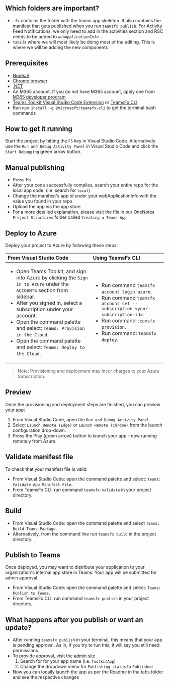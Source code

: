 ## Which folders are important?
* `.fx` contains the folder with the teams app skeleton. It also contains the manifest that gets published when you run `teamsfx publish`. For Activity Feed Notifications, we only need to add in the activities section and RSC needs to be added to `webApplicationInfo `.
* `tabs` is where we will most likely be doing most of the editing. This is where we will be adding the new components


## Prerequisites

- [NodeJS](https://nodejs.org/en/)
- [Chrome browser](https://www.google.com/intl/en_ca/chrome/)
- [.NET](https://docs.microsoft.com/en-us/dotnet/core/install/linux-ubuntu#2010-)
- An M365 account. If you do not have M365 account, apply one from [M365 developer program](https://developer.microsoft.com/en-us/microsoft-365/dev-program)
- [Teams Toolkit Visual Studio Code Extension](https://aka.ms/teams-toolkit) or [TeamsFx CLI](https://aka.ms/teamsfx-cli)
- Run `npm install -g @microsoft/teamsfx-cli` to get the terminal bash commands

## How to get it running

Start the project by hitting the `F5` key in Visual Studio Code. Alternatively use the `Run and Debug Activity Panel` in Visual Studio Code and click the `Start Debugging` green arrow button.

## Manual publishing

* Press F5
* After your code successfully compiles, search your entire repo for the local app code. (i.e. search for `local`)
* Change the manifest's app id under your webApplicationInfo with the value you found in your repo
* Upload the app via the app store 
* For a more detailed explanation, please visit the file in our OneNotes `Project Structures` folder called `Creating a Teams App`

## Deploy to Azure

Deploy your project to Azure by following these steps:

| From Visual Studio Code                                                                                                                                                                                                                                                                                                                                                     | Using TeamsFx CLI                                                                                                                                                                                                            |
| :---------------------------------------------------------------------------------------------------------------------------------------------------------------------------------------------------------------------------------------------------------------------------------------------------------------------------------------------------------------------- | :--------------------------------------------------------------------------------------------------------------------------------------------------------------------------------------------------------------------------- |
| <ul><li>Open Teams Toolkit, and sign into Azure by clicking the `Sign in to Azure` under the `ACCOUNTS` section from sidebar.</li> <li>After you signed in, select a subscription under your account.</li><li>Open the command palette and select: `Teams: Provision in the Cloud`.</li><li>Open the command palette and select: `Teams: Deploy to the Cloud`.</li></ul> | <ul> <li>Run command `teamsfx account login azure`.</li> <li>Run command `teamsfx account set --subscription <your-subscription-id>`.</li> <li> Run command `teamsfx provision`.</li> <li>Run command: `teamsfx deploy`. </li></ul> |

> Note: Provisioning and deployment may incur charges to your Azure Subscription.

## Preview

Once the provisioning and deployment steps are finished, you can preview your app:
1. From Visual Studio Code, open the `Run and Debug Activity Panel`.
1. Select `Launch Remote (Edge)` or `Launch Remote (Chrome)` from the launch configuration drop-down. 
1. Press the Play (green arrow) button to launch your app - now running remotely from Azure.

## Validate manifest file

To check that your manifest file is valid:

- From Visual Studio Code: open the command palette and select: `Teams: Validate App Manifest File`.
- From TeamsFx CLI: run command `teamsfx validate` in your project directory.

## Build

- From Visual Studio Code: open the command palette and select `Teams: Build Teams Package`.
- Alternatively, from the command line run `teamsfx build` in the project directory.

## Publish to Teams

Once deployed, you may want to distribute your application to your organization's internal app store in Teams. Your app will be submitted for admin approval.

- From Visual Studio Code: open the command palette and select: `Teams: Publish to Teams`.
- From TeamsFx CLI: run command `teamsfx publish` in your project directory.


## What happens after you publish or want an update? 
* After running `teamsfx publish` in your terminal, this means that your app is pending approval. As in, if you try to run this, it will say you still need permissions.
* To provide approval, visit the [admin site](https://admin.teams.microsoft.com/policies/manage-apps)
   1) Search for for your app name (i.e. `ToolkitApp`)
   2) Change the dropdown menu for `Publishing status` to `Published`
* Now you can locally launch the app as per the Readme in the tabs folder and see the respective changes
